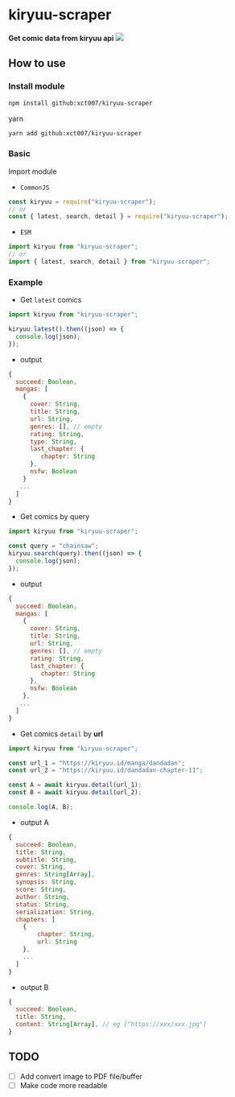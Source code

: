 # kiryuu-scraper

**Get comic data from kiryuu api**
![](https://s1.zerochan.net/Sousou.no.Frieren.600.3396173.jpg)

## How to use

### Install module

```sh
npm install github:xct007/kiryuu-scraper
```

yarn

```sh
yarn add github:xct007/kiryuu-scraper
```

### Basic

Import module

- `CommonJS`

```js
const kiryuu = require("kiryuu-scraper");
// or
const { latest, search, detail } = require("kiryuu-scraper");
```

- `ESM`

```js
import kiryuu from "kiryuu-scraper";
// or
import { latest, search, detail } from "kiryuu-scraper";
```

### Example

- Get `latest` comics

```js
import kiryuu from "kiryuu-scraper";

kiryuu.latest().then((json) => {
  console.log(json);
});
```

- output

```js
{
  succeed: Boolean,
  mangas: [
    {
      cover: String,
      title: String,
      url: String,
      genres: [], // empty
      rating: String,
      type: String,
      last_chapter: {
         chapter: String
      },
      nsfw: Boolean
    }
   ...
  ]
}
```

- Get comics by query

```js
import kiryuu from "kiryuu-scraper";

const query = "chainsaw";
kiryuu.search(query).then((json) => {
  console.log(json);
});
```

- output

```js
{
  succeed: Boolean,
  mangas: [
    {
      cover: String,
      title: String,
      url: String,
      genres: [], // empty
      rating: String,
      last_chapter: {
         chapter: String
      },
      nsfw: Boolean
    },
   ...
  ]
}
```

- Get comics `detail` by **url**

```js
import kiryuu from "kiryuu-scraper";

const url_1 = "https://kiryuu.id/manga/dandadan";
const url_2 = "https://kiryuu.id/dandadan-chapter-11";

const A = await kiryuu.detail(url_1);
const B = await kiryuu.detail(url_2);

console.log(A, B);
```

- output A

```js
{
  succeed: Boolean,
  title: String,
  subtitle: String,
  cover: String,
  genres: String[Array],
  synopsis: String,
  score: String,
  author: String,
  status: String,
  serialization: String,
  chapters: [
    {
        chapter: String,
        url: String
    },
    ...
  ]
}
```

- output B

```js
{
  succeed: Boolean,
  title: String,
  content: String[Array], // eg ["https://xxx/xxx.jpg"]
}
```
## TODO
- [ ] Add convert image to PDF file/buffer 
- [ ] Make code more readable
